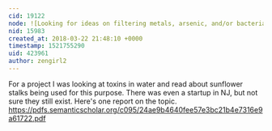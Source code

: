 ```yaml
---
cid: 19122
node: ![Looking for ideas on filtering metals, arsenic, and/or bacteria from water?](../notes/stevie/03-20-2018/looking-for-ideas-on-filtering-metals-arsenic-and-or-bacteria-from-water)
nid: 15983
created_at: 2018-03-22 21:48:10 +0000
timestamp: 1521755290
uid: 423961
author: zengirl2
---
```


For a project I was looking at toxins in water and read about sunflower stalks being used for this purpose. There was even a startup in NJ, but not sure they still exist. Here's one report on the topic. https://pdfs.semanticscholar.org/c095/24ae9b4640fee57e3bc21b4e7316e9a61722.pdf